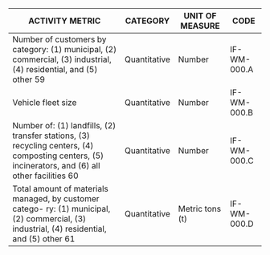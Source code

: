 | ACTIVITY METRIC | CATEGORY | UNIT OF MEASURE | CODE |
|-----------------|----------|-----------------|------|
| Number of customers by category: (1) municipal, (2) commercial, (3) industrial, (4) residential, and (5) other 59 | Quantitative | Number | IF-WM-000.A |
| Vehicle fleet size | Quantitative | Number | IF-WM-000.B |
| Number of: (1) landfills, (2) transfer stations, (3) recycling centers, (4) composting centers, (5) incinerators, and (6) all other facilities 60 | Quantitative | Number | IF-WM-000.C |
| Total amount of materials managed, by customer catego- ry: (1) municipal, (2) commercial, (3) industrial, (4) residential, and (5) other 61 | Quantitative | Metric tons (t) | IF-WM-000.D |